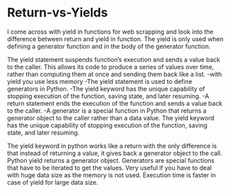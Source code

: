 # Return-vs-Yields
I come across with yield in functions for web scrapping and look into the difference between return and yield in function. The yield is only used when defining a generator function and in the body of the generator function. 

The yield statement suspends function’s execution and sends a value back to the caller. This allows its code to produce a series of values over time, rather than computing them at once and sending them back like a list.
-with yield you use less memory 
-The yield statement is used to define generators in Python.
-The yield keyword has the unique capability of stopping execution of the function, saving state, and later resuming.
-A return statement ends the execution of the function and sends a value back to the caller.
-A generator is a special function in Python that returns a generator object to the caller rather than a data value. The yield keyword has the unique capability of stopping execution of the function, saving state, and later resuming.

The yield keyword in python works like a return with the only difference is that instead of returning a value, it gives back a generator object to the call.
Python yield returns a generator object. Generators are special functions that have to be iterated to get the values.
Very useful if you have to deal with huge data size as the memory is not used.
Execution time is faster in case of yield for large data size.

